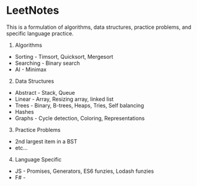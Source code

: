 # LeetNotes

This is a formulation of algorithms, data structures, practice problems, and specific language practice.

1. Algorithms
* Sorting - Timsort, Quicksort, Mergesort
* Searching - Binary search
* AI - Minimax

2. Data Structures
* Abstract - Stack, Queue
* Linear - Array, Resizing array, linked list
* Trees - Binary, B-trees, Heaps, Tries, Self balancing
* Hashes
* Graphs - Cycle detection, Coloring, Representations

3. Practice Problems
* 2nd largest item in a BST
* etc...

4. Language Specific
* JS - Promises, Generators, ES6 funzies, Lodash funzies
* F# - 
